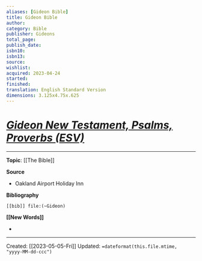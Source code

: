 ```yaml
---
aliases: [Gideon Bible]
title: Gideon Bible
author: 
category: Bible
publisher: Gideons
total_page: 
publish_date: 
isbn10: 
isbn13: 
source: 
wishlist: 
acquired: 2023-04-24
started: 
finished: 
translation: English Standard Version
dimensions: 3.125x4.75x.625
---
```

# *[Gideon New Testament, Psalms, Proverbs (ESV)]()*




--- 
**Topic**: [[The Bible]]

**Source**
- Oakland Airport Holiday Inn

**Bibliography**

```query
[[bib]] file:(~Gideon)
```
 

**[[New Words]]**

- 

---
Created: [[2023-05-05-Fri]]
Updated: `=dateformat(this.file.mtime, "yyyy-MM-dd-ccc")`